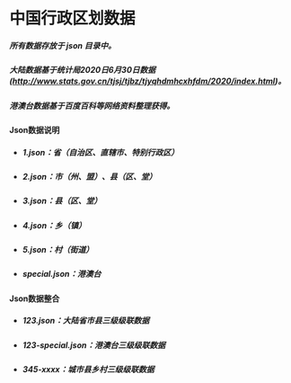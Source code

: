 # 中国行政区划数据

##### 所有数据存放于 json 目录中。
##### 大陆数据基于统计局2020日6月30日数据(http://www.stats.gov.cn/tjsj/tjbz/tjyqhdmhcxhfdm/2020/index.html)。
##### 港澳台数据基于百度百科等网络资料整理获得。

#### Json数据说明
- ##### 1.json：省（自治区、直辖市、特别行政区）
- ##### 2.json：市（州、盟）、县（区、堂）
- ##### 3.json：县（区、堂）
- ##### 4.json：乡（镇）
- ##### 5.json：村（街道）
- ##### special.json：港澳台
  
#### Json数据整合
- ##### 123.json：大陆省市县三级级联数据
- ##### 123-special.json：港澳台三级级联数据
- ##### 345-xxxx：城市县乡村三级级联数据
